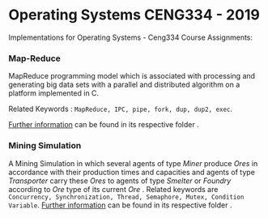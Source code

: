 # Operating Systems CENG334 - 2019

Implementations for Operating Systems - Ceng334 Course Assignments:
 
### Map-Reduce
MapReduce programming model which is associated with processing and generating big data sets with a parallel and distributed algorithm on a platform implemented in C.

Related Keywords : 
`MapReduce, IPC, pipe, fork, dup, dup2, exec`. 

[Further information](https://github.com/egeozbek/operating-systems-334-2019/tree/master/MapReduce-HW1) can be found in its respective folder .

### Mining Simulation
A Mining Simulation in which several agents of type _Miner_ produce _Ores_ in accordance with their production times and capacities and agents of type _Transporter_ carry these _Ores_ to agents of type _Smelter_ or _Foundry_ according to _Ore_ type of its current _Ore_ . Related keywords are 
`Concurrency, Synchronization, Thread, Semaphore, Mutex, Condition Variable`. 
[Further information](https://github.com/egeozbek/operating-systems-334-2019/tree/master/MiningSimulator-Concurrency-HW2) can be found in its respective folder .
